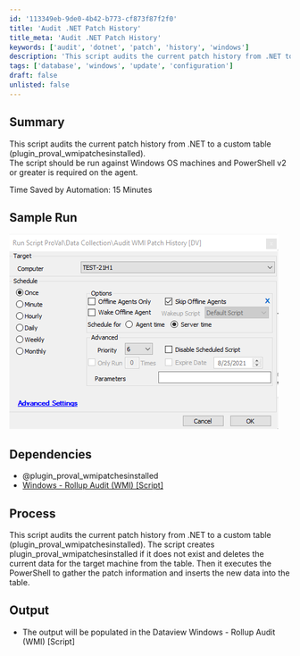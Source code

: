 ```yaml
---
id: '113349eb-9de0-4b42-b773-cf873f87f2f0'
title: 'Audit .NET Patch History'
title_meta: 'Audit .NET Patch History'
keywords: ['audit', 'dotnet', 'patch', 'history', 'windows']
description: 'This script audits the current patch history from .NET to a custom table (plugin_proval_wmipatchesinstalled). It is designed for use on Windows OS machines and requires PowerShell v2 or greater on the agent. The process includes creating the necessary table if it does not exist, deleting existing data for the target machine, gathering patch information, and inserting new data into the table.'
tags: ['database', 'windows', 'update', 'configuration']
draft: false
unlisted: false
---
```

## Summary

This script audits the current patch history from .NET to a custom table (plugin_proval_wmipatchesinstalled).  
The script should be run against Windows OS machines and PowerShell v2 or greater is required on the agent.  

Time Saved by Automation: 15 Minutes

## Sample Run

![Sample Run](../../../static/img/Audit-WMI-Patch-History/image_1.png)

## Dependencies

- @plugin_proval_wmipatchesinstalled
- [Windows - Rollup Audit (WMI) [Script]](https://proval.itglue.com/DOC-5078775-8122698)

## Process

This script audits the current patch history from .NET to a custom table (plugin_proval_wmipatchesinstalled). The script creates plugin_proval_wmipatchesinstalled if it does not exist and deletes the current data for the target machine from the table. Then it executes the PowerShell to gather the patch information and inserts the new data into the table.

## Output

- The output will be populated in the Dataview Windows - Rollup Audit (WMI) [Script]







